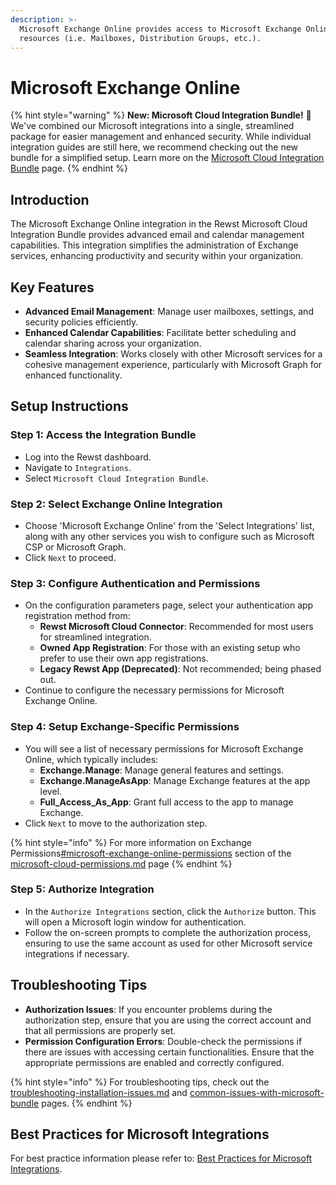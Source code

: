 ```yaml
---
description: >-
  Microsoft Exchange Online provides access to Microsoft Exchange Online
  resources (i.e. Mailboxes, Distribution Groups, etc.).
---
```


# Microsoft Exchange Online

{% hint style="warning" %}
**New: Microsoft Cloud Integration Bundle!** 🌟 We've combined our Microsoft integrations into a single, streamlined package for easier management and enhanced security. While individual integration guides are still here, we recommend checking out the new bundle for a simplified setup. Learn more on the [Microsoft Cloud Integration Bundle](../) page.
{% endhint %}

## **Introduction**

The Microsoft Exchange Online integration in the Rewst Microsoft Cloud Integration Bundle provides advanced email and calendar management capabilities. This integration simplifies the administration of Exchange services, enhancing productivity and security within your organization.

## **Key Features**

* **Advanced Email Management**: Manage user mailboxes, settings, and security policies efficiently.
* **Enhanced Calendar Capabilities**: Facilitate better scheduling and calendar sharing across your organization.
* **Seamless Integration**: Works closely with other Microsoft services for a cohesive management experience, particularly with Microsoft Graph for enhanced functionality.

## **Setup Instructions**

### **Step 1: Access the Integration Bundle**

* Log into the Rewst dashboard.
* Navigate to `Integrations`.
* Select `Microsoft Cloud Integration Bundle`.

### **Step 2: Select Exchange Online Integration**

* Choose 'Microsoft Exchange Online' from the 'Select Integrations' list, along with any other services you wish to configure such as Microsoft CSP or Microsoft Graph.
* Click `Next` to proceed.

### **Step 3: Configure Authentication and Permissions**

* On the configuration parameters page, select your authentication app registration method from:
  * **Rewst Microsoft Cloud Connector**: Recommended for most users for streamlined integration.
  * **Owned App Registration**: For those with an existing setup who prefer to use their own app registrations.
  * **Legacy Rewst App (Deprecated)**: Not recommended; being phased out.
* Continue to configure the necessary permissions for Microsoft Exchange Online.

### **Step 4: Setup Exchange-Specific Permissions**

* You will see a list of necessary permissions for Microsoft Exchange Online, which typically includes:
  * **Exchange.Manage**: Manage general features and settings.
  * **Exchange.ManageAsApp**: Manage Exchange features at the app level.
  * **Full\_Access\_As\_App**: Grant full access to the app to manage Exchange.
* Click `Next` to move to the authorization step.

{% hint style="info" %}
For more information on Exchange Permissions[#microsoft-exchange-online-permissions](../microsoft-cloud-permissions.md#microsoft-exchange-online-permissions "mention") section of the [microsoft-cloud-permissions.md](../microsoft-cloud-permissions.md "mention") page
{% endhint %}

### **Step 5: Authorize Integration**

* In the `Authorize Integrations` section, click the `Authorize` button. This will open a Microsoft login window for authentication.
* Follow the on-screen prompts to complete the authorization process, ensuring to use the same account as used for other Microsoft service integrations if necessary.

## **Troubleshooting Tips**

* **Authorization Issues**: If you encounter problems during the authorization step, ensure that you are using the correct account and that all permissions are properly set.
* **Permission Configuration Errors**: Double-check the permissions if there are issues with accessing certain functionalities. Ensure that the appropriate permissions are enabled and correctly configured.

{% hint style="info" %}
For troubleshooting tips, check out the [troubleshooting-installation-issues.md](../troubleshooting-installation-issues.md "mention") and [common-issues-with-microsoft-bundle](../common-issues-with-microsoft-bundle/ "mention") pages.
{% endhint %}

## **Best Practices for Microsoft Integrations**

For best practice information please refer to: [Best Practices for Microsoft Integrations](https://docs.rewst.help/documentation/integrations/cloud/authorization-best-practices).


